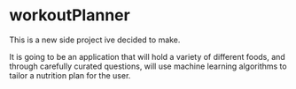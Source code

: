 # workoutPlanner

This is a new side project ive decided to make.

It is going to be an application that will hold a variety of different 
foods, and through carefully curated questions, will use machine learning
algorithms to tailor a nutrition plan for the user.
